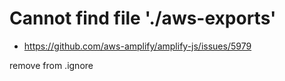 # Cannot find file './aws-exports'
- https://github.com/aws-amplify/amplify-js/issues/5979

remove from .ignore